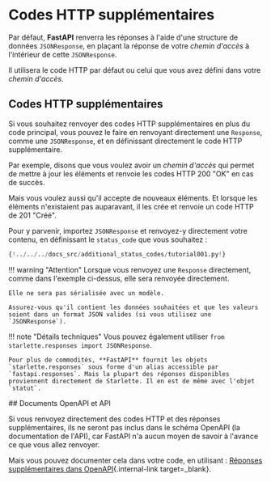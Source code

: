 # Codes HTTP supplémentaires

Par défaut, **FastAPI** renverra les réponses à l'aide d'une structure de données `JSONResponse`, en plaçant la réponse de votre  *chemin d'accès* à l'intérieur de cette `JSONResponse`.

Il utilisera le code HTTP par défaut ou celui que vous avez défini dans votre *chemin d'accès*.

## Codes HTTP supplémentaires

Si vous souhaitez renvoyer des codes HTTP supplémentaires en plus du code principal, vous pouvez le faire en renvoyant directement une `Response`, comme une `JSONResponse`, et en définissant directement le code HTTP supplémentaire.

Par exemple, disons que vous voulez avoir un *chemin d'accès* qui permet de mettre à jour les éléments et renvoie les codes HTTP 200 "OK" en cas de succès.

Mais vous voulez aussi qu'il accepte de nouveaux éléments. Et lorsque les éléments n'existaient pas auparavant, il les crée et renvoie un code HTTP de 201 "Créé".

Pour y parvenir, importez `JSONResponse` et renvoyez-y directement votre contenu, en définissant le `status_code` que vous souhaitez :

```Python hl_lines="4 25"
{!../../../docs_src/additional_status_codes/tutorial001.py!}
```

!!! warning "Attention"
    Lorsque vous renvoyez une `Response` directement, comme dans l'exemple ci-dessus, elle sera renvoyée directement.

    Elle ne sera pas sérialisée avec un modèle.

    Assurez-vous qu'il contient les données souhaitées et que les valeurs soient dans un format JSON valides (si vous utilisez une `JSONResponse`).

!!! note "Détails techniques"
    Vous pouvez également utiliser `from starlette.responses import JSONResponse`.

    Pour plus de commodités, **FastAPI** fournit les objets `starlette.responses` sous forme d'un alias accessible par `fastapi.responses`. Mais la plupart des réponses disponibles proviennent directement de Starlette. Il en est de même avec l'objet `statut`.

## Documents OpenAPI et API

Si vous renvoyez directement des codes HTTP et des réponses supplémentaires, ils ne seront pas inclus dans le schéma OpenAPI (la documentation de l'API), car FastAPI n'a aucun moyen de savoir à l'avance ce que vous allez renvoyer.

Mais vous pouvez documenter cela dans votre code, en utilisant : [Réponses supplémentaires dans OpenAPI](additional-responses.md){.internal-link target=_blank}.
